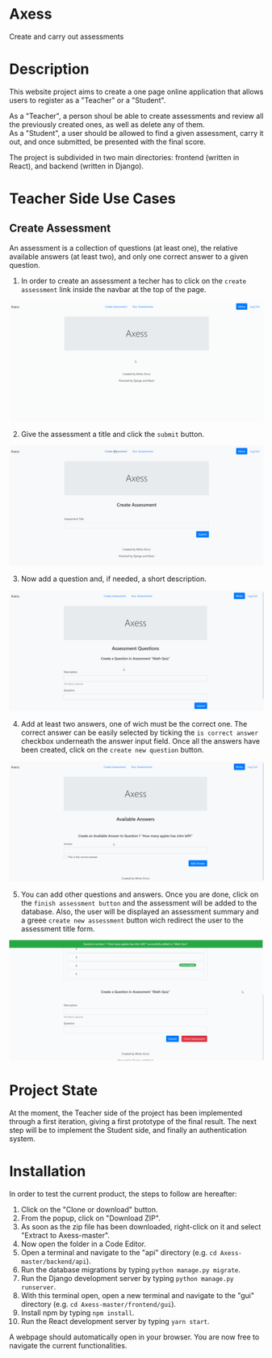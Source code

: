 # Axess
Create and carry out assessments


# Description
This website project aims to create a one page online application that allows users to register as a "Teacher" or a "Student". 

As a "Teacher", a person shoul be able to create assessments and review all the previously created ones, as well as delete any of them. 
<br/>As a "Student", a user should be allowed to find a given assessment, carry it out, and once submitted, be presented with the final score.

The project is subdivided in two main directories: frontend (written in React), and backend (written in Django).


# Teacher Side Use Cases

## Create Assessment
An assessment is a collection of questions (at least one), the relative available answers (at least two), and only one correct answer to a given question.

1. In order to create an assessment a techer has to click on the `create assessment` link inside the navbar at the top of the page.

![](create-assessment-link-clicked.gif)

2. Give the assessment a title and click the `submit` button.

![](assessment-title.gif)

3. Now add a question and, if needed, a short description.

![](question.gif)

4. Add at least two answers, one of wich must be the correct one. The correct answer can be easily selected by ticking the `is correct answer` checkbox underneath the answer input field. Once all the answers have been created, click on the `create new question` button.

![](answer.gif)

5. You can add other questions and answers. Once you are done, click on the `finish assessment button` and the assessment will be added to the database. Also, the user will be displayed an assessment summary and a greee `create new assessment` button wich redirect the user to the assessment title form.

![](finish-assessment.gif)



# Project State
At the moment, the Teacher side of the project has been implemented through a first iteration, giving a first prototype of the final result. The next step will be to implement the Student side, and finally an authentication system.


# Installation
In order to test the current product, the steps to follow are hereafter:

1. Click on the "Clone or download" button.
2. From the popup, click on "Download ZIP".
3. As soon as the zip file has been downloaded, right-click on it and select "Extract to Axess-master\".
4. Now open the folder in a Code Editor.
5. Open a terminal and navigate to the "api" directory (e.g. `cd Axess-master/backend/api`).
6. Run the database migrations by typing `python manage.py migrate`.
7. Run the Django development server by typing `python manage.py runserver`.
8. With this terminal open, open a new terminal and navigate to the "gui" directory (e.g. `cd Axess-master/frontend/gui`).
9. Install npm by typing `npm install`.
10. Run the React development server by typing `yarn start`.

A webpage should automatically open in your browser. You are now free to navigate the current functionalities.
